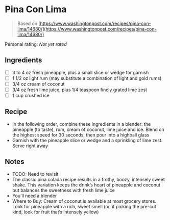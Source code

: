 <!-- Do not modify sections with "AUTO-*". They are updated by make.py -->

# Pina Con Lima

> Based on [https://www.washingtonpost.com/recipes/pina-con-lima/14680/](https://www.washingtonpost.com/recipes/pina-con-lima/14680/)

<!-- rating=0; (User can specify rating on scale of 1-5) -->
<!-- AUTO-UserRating -->
Personal rating: *Not yet rated*
<!-- /AUTO-UserRating -->

<!-- TODO: Capture image for Pina Con Lima -->

## Ingredients

* [ ] 3 to 4 oz fresh pineapple, plus a small slice or wedge for garnish
* [ ] 1 1/2 oz light rum (may substitute a combination of light and gold rums)
* [ ] 3/4 oz cream of coconut
* [ ] 3/4 oz fresh lime juice, plus 1/4 teaspoon finely grated lime zest
* [ ] 1 cup crushed ice

## Recipe

* In the following order, combine these ingredients in a blender: the pineapple (to taste), rum, cream of coconut, lime juice and ice. Blend on the highest speed for 30 seconds, then pour into a highball glass
* Garnish with the pineapple slice or wedge and a sprinkling of lime zest. Serve right away

## Notes

* TODO: Need to revisit
* The classic pina colada recipe results in a frothy, boozy, intensely sweet shake. This variation keeps the drink’s heart of pineapple and coconut but balances the sweetness with fresh lime juice
* You’ll need a blender
* Where to Buy: Cream of coconut is available at most grocery stores. Look for pineapple with a rich, sweet smell (or, if picking the pre-cut kind, look for fruit that’s intensely yellow)

